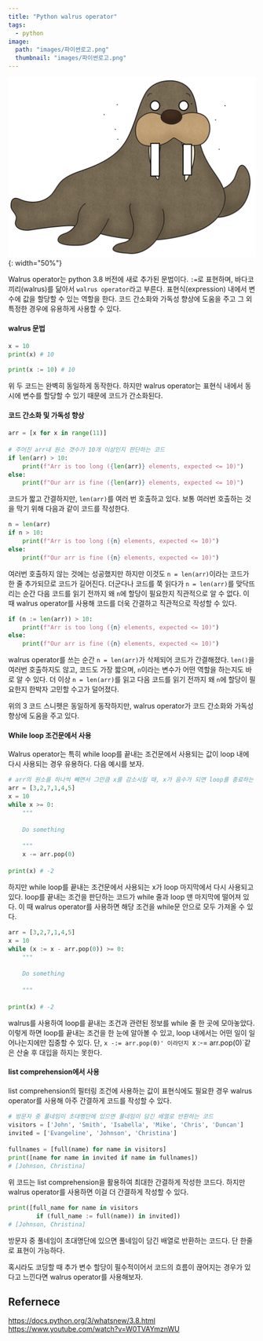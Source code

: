 ```yaml
---
title: "Python walrus operator"
tags:
  - python
image:
  path: "images/파이썬로고.png"
  thumbnail: "images/파이썬로고.png"
---
```


![](../images/walrus.png){: width="50%"}

Walrus operator는 python 3.8 버전에 새로 추가된 문법이다. `:=`로 표현하며, 바다코끼리(walrus)를 닮아서 `walrus operator`라고 부른다. 표현식(expression) 내에서 변수에 값을 할당할 수 있는 역할을 한다. 코드 간소화와 가독성 향상에 도움을 주고 그 외 특정한 경우에 유용하게 사용할 수 있다.

#### walrus 문법
```python
x = 10
print(x) # 10
```
```python
print(x := 10) # 10
```
위 두 코드는 완벽히 동일하게 동작한다. 하지만 walrus operator는 표현식 내에서 동시에 변수를 할당할 수 있기 때문에 코드가 간소화된다.


#### 코드 간소화 및 가독성 향상

```python
arr = [x for x in range(11)]

# 주어진 arr내 원소 갯수가 10개 이상인지 판단하는 코드
if len(arr) > 10:
    print(f"Arr is too long ({len(arr)} elements, expected <= 10)")
else:
    print(f"Our arr is fine ({len(arr)} elements, expected <= 10)")
```
코드가 짧고 간결하지만, `len(arr)`를 여러 번 호출하고 있다. 보통 여러번 호출하는 것을 막기 위해 다음과 같이 코드를 작성한다.

```python
n = len(arr)
if n > 10:
    print(f"Arr is too long ({n} elements, expected <= 10)")
else:
    print(f"Our arr is fine ({n} elements, expected <= 10)")
```
여러번 호출하지 않는 것에는 성공했지만 하지만 이것도 `n = len(arr)`이라는 코드가 한 줄 추가되므로 코드가 길어진다. 더군다나 코드를 쭉 읽다가 `n = len(arr)`를 맞닥뜨리는 순간 다음 코드를 읽기 전까지 왜 `n`에 할당이 필요한지 직관적으로 알 수 없다. 이 때 walrus operator를 사용해 코드를 더욱 간결하고 직관적으로 작성할 수 있다.

```python
if (n := len(arr)) > 10:
    print(f"Arr is too long ({n} elements, expected <= 10)")
else:
    print(f"Our arr is fine ({n} elements, expected <= 10)")
```
walrus operator를 쓰는 순간 `n = len(arr)`가 삭제되어 코드가 간결해졌다. `len()`을 여러번 호출하지도 않고, 코드도 가장 짧으며, `n`이라는 변수가 어떤 역할을 하는지도 바로 알 수 있다. 더 이상 `n = len(arr)`를 읽고 다음 코드를 읽기 전까지 왜 `n`에 할당이 필요한지 한박자 고민할 수고가 덜어졌다.

위의 3 코드 스니펫은 동일하게 동작하지만, walrus operator가 코드 간소화와 가독성 향상에 도움을 주고 있다.

#### While loop 조건문에서 사용
Walrus operator는 특히 while loop를 끝내는 조건문에서 사용되는 값이 loop 내에 다시 사용되는 경우 유용하다. 다음 예시를 보자.

 
```python
# arr의 원소를 하나씩 빼면서 그만큼 x를 감소시킬 때, x가 음수가 되면 loop를 종료하는 코드
arr = [3,2,7,1,4,5]
x = 10
while x >= 0:
    """ 
    
    Do something
    
    """
    x -= arr.pop(0)

print(x) # -2
```

하지만 while loop를 끝내는 조건문에서 사용되는 x가 loop 마지막에서 다시 사용되고 있다. loop를 끝내는 조건을 판단하는 코드가 while 줄과 loop 맨 마지막에 떨어져 있다. 이 때 walrus operator를 사용하면 해당 조건을 while문 안으로 모두 가져올 수 있다.

```python
arr = [3,2,7,1,4,5]
x = 10
while (x := x - arr.pop(0)) >= 0:
    """ 
    
    Do something
    
    """

print(x) # -2
```
walrus를 사용하여 loop를 끝내는 조건과 관련된 정보를 while 줄 한 곳에 모아놓았다. 이렇게 하면 loop를 끝내는 조건을 한 눈에 알아볼 수 있고, loop 내에서는 어떤 일이 일어나는지에만 집중할 수 있다. 단, `x -:= arr.pop(0)' 이라던지 `x :-= arr.pop(0)`같은 산술 후 대입을 하지는 못한다.

#### list comprehension에서 사용
list comprehension의 필터링 조건에 사용하는 값이 표현식에도 필요한 경우 walrus operator를 사용해 아주 간결하게 코드를 작성할 수 있다.


```python
# 방문자 중 풀네임이 초대명단에 있으면 풀네임이 담긴 배열로 반환하는 코드
visitors = ['John', 'Smith', 'Isabella', 'Mike', 'Chris', 'Duncan']
invited = ['Evangeline', 'Johnson', 'Christina']

fullnames = [full(name) for name in visitors]
print([name for name in invited if name in fullnames])
# [Johnson, Christina]
```
위 코드는 list comprehension을 활용하여 최대한 간결하게 작성한 코드다. 하지만 walrus operator를 사용하면 이걸 더 간결하게 작성할 수 있다.

```python 
print([full_name for name in visitors
        if (full_name := full(name)) in invited])
# [Johnson, Christina]
```
방문자 중 풀네임이 초대명단에 있으면 풀네임이 담긴 배열로 반환하는 코드다. 단 한줄로 표현이 가능하다.

혹시라도 코딩할 때 추가 변수 할당이 필수적이어서 코드의 흐름이 끊어지는 경우가 있다고 느낀다면 walrus operator를 사용해보자.

## Refernece
https://docs.python.org/3/whatsnew/3.8.html
https://www.youtube.com/watch?v=W0TVAYmznWU






